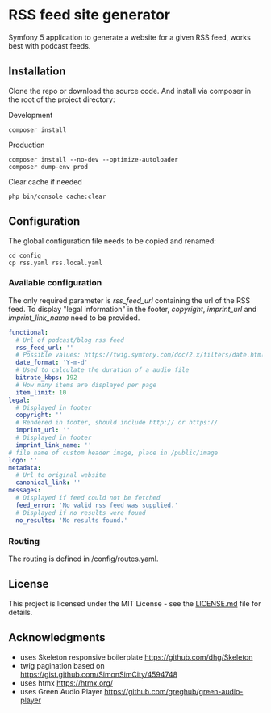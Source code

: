 # RSS feed site generator

Symfony 5 application to generate a website for a given RSS feed, works best with podcast feeds.

## Installation

Clone the repo or download the source code. And install via composer in the root of the project directory:

Development
```shell script
composer install
```

Production
```shell script
composer install --no-dev --optimize-autoloader
composer dump-env prod
```
Clear cache if needed
```shell script
php bin/console cache:clear
```

## Configuration

The global configuration file needs to be copied and renamed:

```shell script
cd config
cp rss.yaml rss.local.yaml
```

### Available configuration

The only required parameter is _rss_feed_url_ containing the url of the RSS feed. To display "legal information" in the footer, _copyright_, _imprint_url_ and _imprint_link_name_ need to be provided.

```yaml
functional:
  # Url of podcast/blog rss feed
  rss_feed_url: ''
  # Possible values: https://twig.symfony.com/doc/2.x/filters/date.html
  date_format: 'Y-m-d'
  # Used to calculate the duration of a audio file
  bitrate_kbps: 192
  # How many items are displayed per page
  item_limit: 10
legal:
  # Displayed in footer
  copyright: ''
  # Rendered in footer, should include http:// or https://
  imprint_url: ''
  # Displayed in footer
  imprint_link_name: ''
# file name of custom header image, place in /public/image
logo: ''
metadata:
  # Url to original website
  canonical_link: ''
messages:
  # Displayed if feed could not be fetched
  feed_error: 'No valid rss feed was supplied.'
  # Displayed if no results were found
  no_results: 'No results found.'
```

### Routing

The routing is defined in /config/routes.yaml.

## License

This project is licensed under the MIT License - see the [LICENSE.md](LICENSE.md) file for details.

## Acknowledgments

* uses Skeleton responsive boilerplate https://github.com/dhg/Skeleton
* twig pagination based on https://gist.github.com/SimonSimCity/4594748
* uses htmx https://htmx.org/
* uses Green Audio Player https://github.com/greghub/green-audio-player
